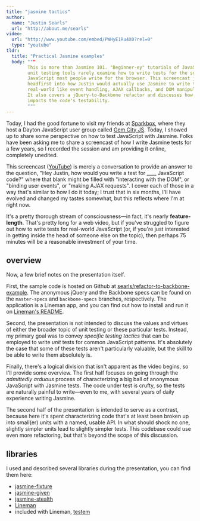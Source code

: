 ```yaml
---
title: "jasmine tactics"
author:
  name: "Justin Searls"
  url: "http://about.me/searls"
video:
  url: "http://www.youtube.com/embed/PWHyE1Ru4X0?rel=0"
  type: "youtube"
tldr:
  title: "Practical Jasmine examples"
  body: """
        This is more than Jasmine 101. "Beginner-ey" tutorials of JavaScript
        unit testing tools rarely examine how to write tests for the sort of
        JavaScript most people write for the browser. This screencast jumps
        headfirst into how Justin would actually use Jasmine to write tests for
        real-world like event handling, AJAX callbacks, and DOM manipulation.
        It also covers a jQuery-to-Backbone refactor and discusses how this
        impacts the code's testability.
        """
---
```


Today, I had the good fortune to visit my friends at
[Sparkbox](http://seesparkbox.com), where they host a Dayton JavaScript user
group called [Gem City JS](http://gemcityjs.com/). Today, I showed up to share
some perspective on how to test JavaScript with Jasmine. Folks have been asking
me to share a screencast of how I write Jasmine tests for a few years, so I
recorded the session and am providing it online, completely unedited.

This screencast ([YouTube](http://www.youtube.com/watch?v=PWHyE1Ru4X0)) is
merely a conversation to provide an answer to the question, "Hey Justin, how
would you write a test for ____ JavaScript code?" where that blank might be
filled with "interacting with the DOM", or "binding user events", or "making
AJAX requests". I cover each of those in a way that's similar to how I do it
today; I trust that in six months, I'll have evolved and changed my tastes
somewhat, but this reflects where I'm at right now.

It's a pretty thorough stream of consciousness—in fact, it's nearly
**feature-length**. That's pretty long for a web video, but if you've struggled
to figure out how to write tests for real-world JavaScript (or, if you're just
interested in getting inside the head of someone else on the topic), then
perhaps 75 minutes will be a reasonable investment of your time.

## overview

Now, a few brief notes on the presentation itself.

First, the sample code is hosted on Github at
[searls/refactor-to-backbone-example](https://github.com/searls/refactor-to-backbone-example).
The anonymous jQuery and the Backbone specs can be found on the `master-specs`
and `backbone-specs` branches, respectively. The application is a Lineman app,
and you can find out how to install and run it on [Lineman's
README](https://github.com/testdouble/lineman).

Second, the presentation is not intended to discuss the values and virtues of
either the broader topic of unit testing or these particular tests. Instead, my
primary goal was to convey *specific testing tactics* that can be employed to
write *unit* tests for common JavaScript patterns. It's absolutely the case
that some of these tests aren't particularly valuable, but the skill to be able
to write them absolutely is.

Finally, there's a logical division that isn't apparent as the video begins, so
I'll provide some overview. The first half focuses on going through the
*admittedly arduous* process of characterizing a big ball of anonymous
JavaScript with Jasmine tests. The code under test is crufty, so the tests are
naturally painful to write—even to me, with several years of daily experience
writing Jasmine.

The second half of the presentation is intended to serve as a contrast, because
here it's spent characterizing code that's at least been broken up into
small(er) units with a named, usable API. In what should shock no one, slightly
simpler units lead to slightly simpler tests. This codebase could use even more
refactoring, but that's beyond the scope of this discussion.

## libraries

I used and described several libraries during the presentation, you can find
them here:

* [jasmine-fixture](https://github.com/searls/jasmine-fixture)
* [jasmine-given](https://github.com/searls/jasmine-given)
* [jasmine-stealth](https://github.com/searls/jasmine-stealth)
* [Lineman](https://github.com/testdouble/lineman)
* included with Lineman, [testem](https://github.com/airportyh/testem)
